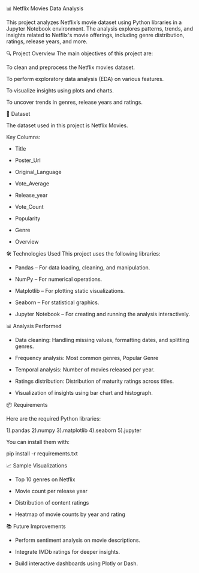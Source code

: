 📊 Netflix Movies Data Analysis

This project analyzes Netflix’s movie dataset using Python libraries in a Jupyter Notebook environment. The analysis explores patterns, trends, and insights related to Netflix's movie offerings, including genre distribution, ratings, release years, and more.

🔍 Project Overview
The main objectives of this project are:

To clean and preprocess the Netflix movies dataset.

To perform exploratory data analysis (EDA) on various features.

To visualize insights using plots and charts.

To uncover trends in genres, release years and ratings.

📁 Dataset

The dataset used in this project is Netflix Movies.

Key Columns:

- Title

- Poster_Url

- Original_Language

- Vote_Average

- Release_year

- Vote_Count

- Popularity

- Genre 

- Overview

🛠️ Technologies Used
This project uses the following libraries:

- Pandas – For data loading, cleaning, and manipulation.

- NumPy – For numerical operations.

- Matplotlib – For plotting static visualizations.

- Seaborn – For statistical graphics.

- Jupyter Notebook – For creating and running the analysis interactively.

📊 Analysis Performed

- Data cleaning: Handling missing values, formatting dates, and splitting genres.

- Frequency analysis: Most common genres, Popular Genre

- Temporal analysis: Number of movies released per year.

- Ratings distribution: Distribution of maturity ratings across titles.

- Visualization of insights using bar chart and histograph.

📦 Requirements

Here are the required Python libraries:

1).pandas
2).numpy
3).matplotlib
4).seaborn
5).jupyter

You can install them with:

pip install -r requirements.txt


📈 Sample Visualizations

- Top 10 genres on Netflix

- Movie count per release year

- Distribution of content ratings

- Heatmap of movie counts by year and rating

📚 Future Improvements

- Perform sentiment analysis on movie descriptions.

- Integrate IMDb ratings for deeper insights.

- Build interactive dashboards using Plotly or Dash.
